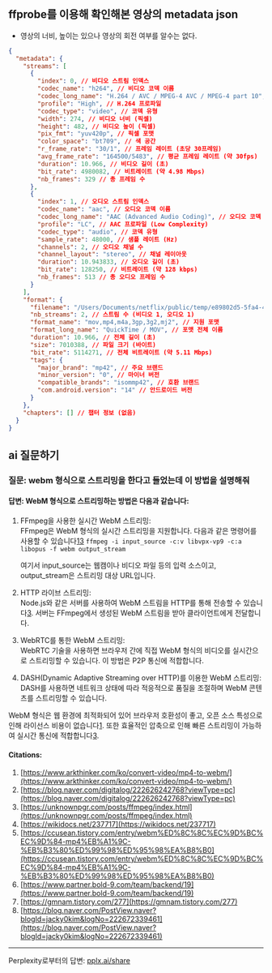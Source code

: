 ## ffprobe를 이용해 확인해본 영상의 metadata json
- 영상의 너비, 높이는 있으나 영상의 회전 여부를 알수는 없다.

```json
{
  "metadata": {
    "streams": [
      {
        "index": 0, // 비디오 스트림 인덱스
        "codec_name": "h264", // 비디오 코덱 이름
        "codec_long_name": "H.264 / AVC / MPEG-4 AVC / MPEG-4 part 10", // 비디오 코덱 전체 이름
        "profile": "High", // H.264 프로파일
        "codec_type": "video", // 코덱 유형
        "width": 274, // 비디오 너비 (픽셀)
        "height": 482, // 비디오 높이 (픽셀)
        "pix_fmt": "yuv420p", // 픽셀 포맷
        "color_space": "bt709", // 색 공간
        "r_frame_rate": "30/1", // 프레임 레이트 (초당 30프레임)
        "avg_frame_rate": "164500/5483", // 평균 프레임 레이트 (약 30fps)
        "duration": 10.966, // 비디오 길이 (초)
        "bit_rate": 4980082, // 비트레이트 (약 4.98 Mbps)
        "nb_frames": 329 // 총 프레임 수
      },
      {
        "index": 1, // 오디오 스트림 인덱스
        "codec_name": "aac", // 오디오 코덱 이름
        "codec_long_name": "AAC (Advanced Audio Coding)", // 오디오 코덱 전체 이름
        "profile": "LC", // AAC 프로파일 (Low Complexity)
        "codec_type": "audio", // 코덱 유형
        "sample_rate": 48000, // 샘플 레이트 (Hz)
        "channels": 2, // 오디오 채널 수
        "channel_layout": "stereo", // 채널 레이아웃
        "duration": 10.943833, // 오디오 길이 (초)
        "bit_rate": 128250, // 비트레이트 (약 128 kbps)
        "nb_frames": 513 // 총 오디오 프레임 수
      }
    ],
    "format": {
      "filename": "/Users/Documents/netflix/public/temp/e89802d5-5fa4-4e84-aebd-e44ee1a75119_1742269216819.mp4", // 파일 경로
      "nb_streams": 2, // 스트림 수 (비디오 1, 오디오 1)
      "format_name": "mov,mp4,m4a,3gp,3g2,mj2", // 지원 포맷
      "format_long_name": "QuickTime / MOV", // 포맷 전체 이름
      "duration": 10.966, // 전체 길이 (초)
      "size": 7010388, // 파일 크기 (바이트)
      "bit_rate": 5114271, // 전체 비트레이트 (약 5.11 Mbps)
      "tags": {
        "major_brand": "mp42", // 주요 브랜드
        "minor_version": "0", // 마이너 버전
        "compatible_brands": "isommp42", // 호환 브랜드
        "com.android.version": "14" // 안드로이드 버전
      }
    },
    "chapters": [] // 챕터 정보 (없음)
  }
}

```


## ai 질문하기
### 질문: webm 형식으로 스트리밍을 한다고 들었는데 이 방법을 설명해줘
#### 답변: WebM 형식으로 스트리밍하는 방법은 다음과 같습니다:
1. FFmpeg을 사용한 실시간 WebM 스트리밍:  
    FFmpeg은 WebM 형식의 실시간 스트리밍을 지원합니다. 다음과 같은 명령어를 사용할 수 있습니다[1](https://www.arkthinker.com/ko/convert-video/mp4-to-webm/)[3](https://unknownpgr.com/posts/ffmpeg/index.html)
    `ffmpeg -i input_source -c:v libvpx-vp9 -c:a libopus -f webm output_stream`
    
    여기서 input_source는 웹캠이나 비디오 파일 등의 입력 소스이고, output_stream은 스트리밍 대상 URL입니다.
    
2. HTTP 라이브 스트리밍:  
    Node.js와 같은 서버를 사용하여 WebM 스트림을 HTTP를 통해 전송할 수 있습니다[3](https://unknownpgr.com/posts/ffmpeg/index.html). 서버는 FFmpeg에서 생성된 WebM 스트림을 받아 클라이언트에게 전달합니다.
    
3. WebRTC를 통한 WebM 스트리밍:  
    WebRTC 기술을 사용하면 브라우저 간에 직접 WebM 형식의 비디오를 실시간으로 스트리밍할 수 있습니다. 이 방법은 P2P 통신에 적합합니다.
    
4. DASH(Dynamic Adaptive Streaming over HTTP)를 이용한 WebM 스트리밍:  
    DASH를 사용하면 네트워크 상태에 따라 적응적으로 품질을 조절하며 WebM 콘텐츠를 스트리밍할 수 있습니다.

WebM 형식은 웹 환경에 최적화되어 있어 브라우저 호환성이 좋고, 오픈 소스 특성으로 인해 라이선스 비용이 없습니다[1](https://www.arkthinker.com/ko/convert-video/mp4-to-webm/). 또한 효율적인 압축으로 인해 빠른 스트리밍이 가능하여 실시간 통신에 적합합니다[3](https://unknownpgr.com/posts/ffmpeg/index.html).
#### Citations:

1. [https://www.arkthinker.com/ko/convert-video/mp4-to-webm/](https://www.arkthinker.com/ko/convert-video/mp4-to-webm/)
2. [https://blog.naver.com/digitalog/222626242768?viewType=pc](https://blog.naver.com/digitalog/222626242768?viewType=pc)
3. [https://unknownpgr.com/posts/ffmpeg/index.html](https://unknownpgr.com/posts/ffmpeg/index.html)
4. [https://wikidocs.net/237717](https://wikidocs.net/237717)
5. [https://ccusean.tistory.com/entry/webm%ED%8C%8C%EC%9D%BC%EC%9D%84-mp4%EB%A1%9C-%EB%B3%80%ED%99%98%ED%95%98%EA%B8%B0](https://ccusean.tistory.com/entry/webm%ED%8C%8C%EC%9D%BC%EC%9D%84-mp4%EB%A1%9C-%EB%B3%80%ED%99%98%ED%95%98%EA%B8%B0)
6. [https://www.partner.bold-9.com/team/backend/19](https://www.partner.bold-9.com/team/backend/19)
7. [https://gmnam.tistory.com/277](https://gmnam.tistory.com/277)
8. [https://blog.naver.com/PostView.naver?blogId=jacky0kim&logNo=222672339461](https://blog.naver.com/PostView.naver?blogId=jacky0kim&logNo=222672339461)

---
Perplexity로부터의 답변: [pplx.ai/share](https://www.perplexity.ai/search/pplx.ai/share)